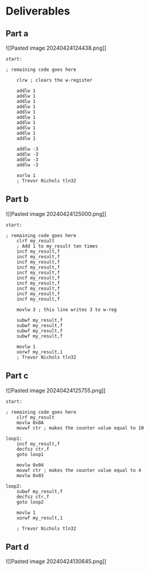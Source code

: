 # Deliverables

## Part a

![[Pasted image 20240424124438.png]]

```ASM
start:

; remaining code goes here
    
    clrw ; clears the w-register

    addlw 1
    addlw 1
    addlw 1
    addlw 1
    addlw 1
    addlw 1
    addlw 1
    addlw 1
    addlw 1
    addlw 1
    
    addlw -3
    addlw -3
    addlw -3
    addlw -3

    xorlw 1
    ; Trevor Nichols tln32
```

## Part b

![[Pasted image 20240424125000.png]]

```ASM
start:

; remaining code goes here
    clrf my_result
    ; Add 1 to my_result ten times
    incf my_result,f
    incf my_result,f
    incf my_result,f
    incf my_result,f
    incf my_result,f
    incf my_result,f
    incf my_result,f
    incf my_result,f
    incf my_result,f
    incf my_result,f
    
    movlw 3 ; this line writes 3 to w-reg

    subwf my_result,f
    subwf my_result,f
    subwf my_result,f
    subwf my_result,f
    
    movlw 1
    xorwf my_result,1
    ; Trevor Nichols tln32
```

## Part c

![[Pasted image 20240424125755.png]]

```ASM
start:

; remaining code goes here
    clrf my_result
    movlw 0x0A
    movwf ctr ; makes the counter value equal to 10
    
loop1:
    incf my_result,f
    decfsz ctr,f
    goto loop1

    movlw 0x04
    movwf ctr ; makes the counter value equal to 4
    movlw 0x03

loop2:
    subwf my_result,f
    decfsz ctr,f
    goto loop2

    movlw 1
    xorwf my_result,1

    ; Trevor Nichols tln32
```

## Part d

![[Pasted image 20240424130645.png]]

```ASM

```
